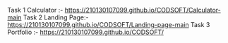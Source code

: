  Task 1 Calculator :-
 https://210130107099.github.io/CODSOFT/Calculator-main
 Task 2 Landing Page:-
 https://210130107099.github.io/CODSOFT/Landing-page-main
 Task 3 Portfolio :- 
 https://210130107099.github.io/CODSOFT/

